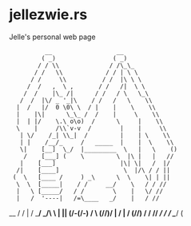 # jellezwie.rs
Jelle's personal web page

              __                  __
             ( _)                ( _)
            / / \\              / /\_\_
           / /   \\            / / | \ \
          / /     \\          / /  |\ \ \
         /  /   ,  \ ,       / /   /|  \ \
        /  /    |\_ /|      / /   / \   \_\
       /  /  |\/ _ '_|\    / /   /   \    \\
      |  /   |/  0 \0\ \  / |    |    \    \\
      |    |\|      \_\_ /  /    |     \    \\
      |  | |/    \.\ o\o)  /      \     |    \\
      \    |     /\\`v-v  /        |    |     \\
       | \/    /_| \\_|  /         |    | \    \\
       | |    /__/_     /   _____  |    |  \    \\
       \|    [__]  \_/  |_________  \   |   \    ()
        /    [___] (    \         \  |\ |   |   //
       |    [___]                  |\| \|   /  |/
      /|    [____]                  \  |/\ / / ||
     (  \   [____ /     ) _\      \  \    \| | ||
      \  \  [_____|    / /     __/    \   / / //
      |   \ [_____/   / /        \    |   \/ //
      |   /  '----|   /=\____   _/    |   / //
   __ /  /        |  /   ___/  _/\    \  | ||
  (/-(/-\)       /   \  (/\/\)/  |    /  | /
                (/\/\)           /   /   //
                       _________/   /    /
                      \____________/    (
